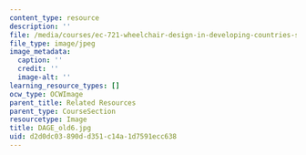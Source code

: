 ```yaml
---
content_type: resource
description: ''
file: /media/courses/ec-721-wheelchair-design-in-developing-countries-spring-2009/d2d0dc03890dd351c14a1d7591ecc638_DAGE_old6.jpg
file_type: image/jpeg
image_metadata:
  caption: ''
  credit: ''
  image-alt: ''
learning_resource_types: []
ocw_type: OCWImage
parent_title: Related Resources
parent_type: CourseSection
resourcetype: Image
title: DAGE_old6.jpg
uid: d2d0dc03-890d-d351-c14a-1d7591ecc638
---
```

